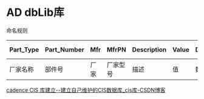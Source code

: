 # AD dbLib库



命名规则

| Part_Type | Part_Number | Mfr  | MfrPN    | Description | Value | Datasheet | SMT    | Library Ref     | Library Path     | Footprint Ref | Footprint Path |
| --------- | ----------- | ---- | -------- | ----------- | ----- | --------- | ------ | --------------- | ---------------- | ------------- | -------------- |
| 厂家名称  | 部件号      | 厂家 | 厂家型号 | 描述        | 值    | 数据手册  | yes/no | symbols Lib名称 | symbols Lib 路径 | PCB Lib 名称  | PCB Lib 路径   |

[cadence CIS 库建立--建立自己维护的CIS数据库_cis库-CSDN博客](https://blog.csdn.net/qq_29776365/article/details/117808588)